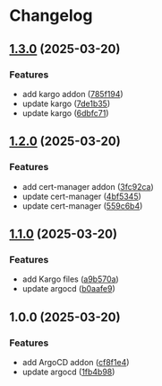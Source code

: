 # Changelog

## [1.3.0](https://github.com/mcanevet/k8s-addons/compare/v1.2.0...v1.3.0) (2025-03-20)


### Features

* add kargo addon ([785f194](https://github.com/mcanevet/k8s-addons/commit/785f1948a5ec730bddf5a7255755097c39a529ca))
* update kargo ([7de1b35](https://github.com/mcanevet/k8s-addons/commit/7de1b3599ce04d9cef560a6afe6ebe0246d68a4e))
* update kargo ([6dbfc71](https://github.com/mcanevet/k8s-addons/commit/6dbfc71a3589aab626496fd2de2a3b5d7d968a69))

## [1.2.0](https://github.com/mcanevet/k8s-addons/compare/v1.1.0...v1.2.0) (2025-03-20)


### Features

* add cert-manager addon ([3fc92ca](https://github.com/mcanevet/k8s-addons/commit/3fc92ca32d7c63a82ad70758acb545e4980098ca))
* update cert-manager ([4bf5345](https://github.com/mcanevet/k8s-addons/commit/4bf53453c3c8bc98981271b93f0360b35ac70ef2))
* update cert-manager ([559c6b4](https://github.com/mcanevet/k8s-addons/commit/559c6b4a5d03136b25f1fa18ee881d3eb3d2f80c))

## [1.1.0](https://github.com/mcanevet/k8s-addons/compare/v1.0.0...v1.1.0) (2025-03-20)


### Features

* add Kargo files ([a9b570a](https://github.com/mcanevet/k8s-addons/commit/a9b570aa2a7b2d3a7006b14af78595199ef7b96f))
* update argocd ([b0aafe9](https://github.com/mcanevet/k8s-addons/commit/b0aafe9e38d58d2217382d42622485bc93a7d8db))

## 1.0.0 (2025-03-20)


### Features

* add ArgoCD addon ([cf8f1e4](https://github.com/mcanevet/k8s-addons/commit/cf8f1e4719c608aaa0e75fe3dfe7524d119c12ec))
* update argocd ([1fb4b98](https://github.com/mcanevet/k8s-addons/commit/1fb4b98359e17178b3bac6714d3415a725468b99))
